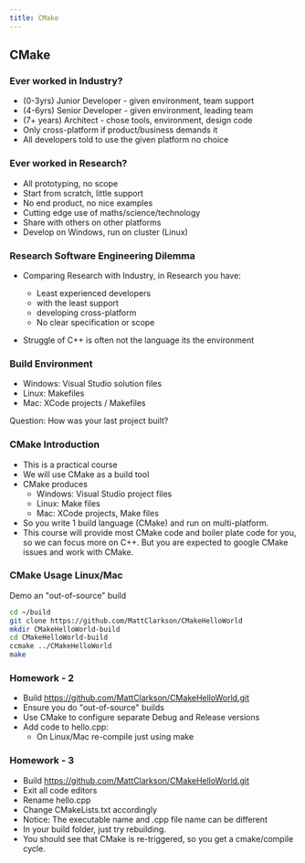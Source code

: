 ```yaml
---
title: CMake
---
```


## CMake

### Ever worked in Industry?

* (0-3yrs) Junior Developer - given environment, team support
* (4-6yrs) Senior Developer - given environment, leading team
* (7+ years) Architect - chose tools, environment, design code
* Only cross-platform if product/business demands it
* All developers told to use the given platform no choice


### Ever worked in Research?

* All prototyping, no scope
* Start from scratch, little support
* No end product, no nice examples
* Cutting edge use of maths/science/technology
* Share with others on other platforms
* Develop on Windows, run on cluster (Linux)


### Research Software Engineering Dilemma

* Comparing Research with Industry, in Research you have:
    * Least experienced developers
    * with the least support
    * developing cross-platform
    * No clear specification or scope
    
* Struggle of C++ is often not the language its the environment


### Build Environment

* Windows: Visual Studio solution files
* Linux: Makefiles
* Mac: XCode projects / Makefiles

Question: How was your last project built?

    
### CMake Introduction

* This is a practical course
* We will use CMake as a build tool
* CMake produces
    * Windows: Visual Studio project files
    * Linux: Make files
    * Mac: XCode projects, Make files
* So you write 1 build language (CMake) and run on 
multi-platform.
* This course will provide most CMake code and boiler plate code
for you, so we can focus more on C++. But you are expected
to google CMake issues and work with CMake.


### CMake Usage Linux/Mac

Demo an "out-of-source" build

``` bash
cd ~/build
git clone https://github.com/MattClarkson/CMakeHelloWorld
mkdir CMakeHelloWorld-build
cd CMakeHelloWorld-build
ccmake ../CMakeHelloWorld
make
```

### Homework - 2

* Build https://github.com/MattClarkson/CMakeHelloWorld.git
* Ensure you do "out-of-source" builds
* Use CMake to configure separate Debug and Release versions
* Add code to hello.cpp:
    * On Linux/Mac re-compile just using make

### Homework - 3

* Build https://github.com/MattClarkson/CMakeHelloWorld.git
* Exit all code editors
* Rename hello.cpp
* Change CMakeLists.txt accordingly
* Notice: The executable name and .cpp file name can be different
* In your build folder, just try rebuilding.
* You should see that CMake is re-triggered, so you get a cmake/compile cycle.



